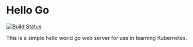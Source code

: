 # Hello Go

[![Build Status](https://travis-ci.org/shapeshed/hello-go.svg?branch=master)](https://travis-ci.org/shapeshed/hello-go)

This is a simple hello world go web server for use in learning Kubernetes.
